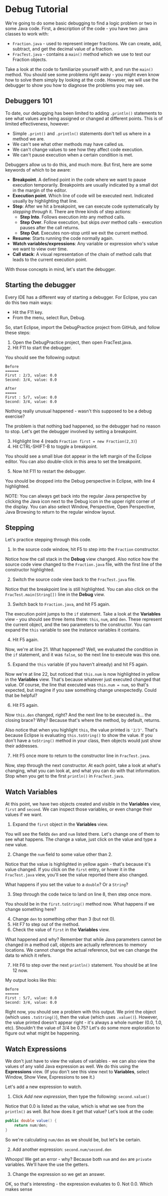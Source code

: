 # Debug Tutorial

We're going to do some basic debugging to find a logic problem or two in some Java code.  First, a description of the code - you have two .java classes to work with:

* `Fraction.java` - used to represent integer fractions. We can create, add, subtract, and get the decimal value of a fraction.
* `FracTest.java` - contains a `main()` method which we use to test our Fraction objects.

Take a look at the code to familiarize yourself with it, and run the `main()` method. You should see some problems right away - you might even know how to solve them simply by looking at the code. However, we will use the debugger to show you how to diagnose the problems you may see.

## Debuggers 101

To date, our debugging has been limited to adding `.println()` statements to see what values are being assigned or changed at different points. This is of limited effectiveness, however:
* Simple `.print()` and `.println()` statements don't tell us where in a method we are.
* We can't see what other methods may have called us.
* We can't change values to see how they affect code execution.
* We can't pause execution when a certain condition is met.

Debuggers allow us to do this, and much more.  But first, here are some keywords of which to be aware:

* **Breakpoint**. A defined point in the code where we want to pause execution temporarily. Breakpoints are usually indicated by a small dot in the margin of the editor.
* **Execution point**. Which line of code will be executed next. Indicated usually by highlighting that line. 
* **Step**: After we hit a breakpoint, we can execute code systematically by *stepping through* it. There are three kinds of step actions:
  * **Step Into**. Follows execution *into* any method calls.
  * **Step Over**. Follow execution, but skips *over* method calls - execution pauses after the call returns.
  * **Step Out**. Executes non-stop until we exit the current method.
* **Resume**: Starts running the code normally again.
* **Watch variables/expressions**: Any variable or expression who's value we want to view over time.
* **Call stack**: A visual representation of the chain of method calls that leads to the current execution point.

With those concepts in mind, let's start the debugger.

## Starting the debugger
 
Every IDE has a different way of starting a debugger.  For Eclipse, you can do this two main ways:
* Hit the F11 key.
* From the menu, select Run, Debug.

So, start Eclipse, import the DebugPractice project from GitHub, and follow these steps:

1. Open the DebugPractice project, then open FracTest.java.
2. Hit F11 to start the debugger.

You should see the following output:

```text
Before
======
First : 2/3, value: 0.0
Second: 3/4, value: 0.0

After
=====
First : 5/7, value: 0.0
Second: 3/4, value: 0.0
```

Nothing really unusual happened - wasn't this supposed to be a debug exercise?

The problem is that nothing bad happened, so the debugger had no reason to stop. Let's get the debugger involved by setting a breakpoint.

3. Highlight line 4 (reads `Fraction first = new Fraction(2,3)`)
4. Hit CTRL-SHIFT-B to toggle a breakpoint.

You should see a small blue dot appear in the left margin of the Eclipse editor. You can also double-click in this area to set the breakpoint.

5. Now hit F11 to restart the debugger.

You should be dropped into the Debug perspective in Eclipse, with line 4 highlighted.

NOTE: You can always get back into the regular Java perspective by clicking the Java icon next to the Debug icon in the upper right corner of the display. You can also select Window, Perspective, Open Perspective, Java Browsing to return to the regular window layout.

## Stepping

Let's practice stepping through this code.

1. In the source code window, hit F5 to step into the `Fraction` constructor.

Notice how the call stack in the **Debug** view changed. Also notice how the source code view changed to the `Fraction.java` file, with the first line of the constructor highlighted.

2. Switch the source code view back to the `FracTest.java` file.

Notice that the breakpoint line is still highlighted. You can also click on the `FracTest.main(String[])` line in the **Debug** view.
   
3. Switch back to `Fraction.java`, and hit F5 again.

The execution point jumps to the `if` statement. Take a look at the **Variables** view - you should see three items there: `this`, `num`, and `den`. These represent the current object, and the two parameters to the constructor. You can expand the `this` variable to see the instance variables it contains.

4. Hit F5 again.

Now, we're at line 21. What happened? Well, we evaluated the condition in the `if` statement, and it was `false`, so the next line to execute was this one.

5. Expand the `this` variable (if you haven't already) and hit F5 again.

Now we're at line 22, but noticed that `this.num` is now highlighted in yellow in the **Variables** view. That's because whatever just executed changed that value.  Of course, the line that executed was `this.num = num`, so that's expected, but imagine if you saw something change unexpectedly. Could that be helpful?

6. Hit F5 again.

Now `this.den` changed, right? And the next line to be executed is... the closing brace? Why? Because that's where the method, by default, returns.

Also notice that when you highlight `this`, the value printed is `'2/3'`. That's because Eclipse is evaluating `this.toString()` to show the value. If you don't have a `toString()` method in your class, then objects would just show their addresses.

7. Hit F5 once more to return to the constructor line in `FracTest.java`.

Now, step through the next constructor. At each point, take a look at what's changing, what you can look at, and what you can do with that information. Stop when you get to the first `println()` in `FracTest.java`.

## Watch Variables
At this point, we have two objects created and visible in the **Variables** view, `first` and `second`. We can inspect those variables, or even change their values if we want.

1. Expand the `first` object in the **Variables** view.

You will see the fields `den` and `num` listed there. Let's change one of them to see what happens. The change a value, just click on the value and type a new value.

2. Change the `num` field to some value other than 2.

Notice that the value is highlighted in yellow again - that's because it's value changed.  If you click on the `first` entry, or hover it in the `FracTest.java` view, you'll see the value reported there also changed.

What happens if you set the value to a `double`?  Or a `String`?

3. Step through the code twice to land on line 8, then step once more.

You should be in the `first.toString()` method now. What happens if we change something here?

4. Change `den` to something other than 3 (but not 0).
5. Hit F7 to step out of the method.
6. Check the value of `first` in the **Variables** view.

What happened and why? Remember that while Java parameters cannot be changed in a method call, objects are actually references to memory locations. We cannot change the actual reference, but we can change the data to which it refers.

7. Hit F6 to step over the next `println()` statement. You should be at line 12 now.

My output looks like this:

```text
Before
======
First : 5/7, value: 0.0
Second: 3/4, value: 0.0
```

Right now, you should see a problem with this output. We print the object (which uses `.toString()`), then the value (which uses `.value()`). However, the value printed doesn't appear right - it's always a whole number (0.0, 1.0, etc). Shouldn't the value of 3/4 be 0.75? Let's do some more exploration to figure out what might be happening.

## Watch Expressions

We don't just have to view the values of variables - we can also view the values of any valid Java expression as well. We do this using the **Expressions** view. (If you don't see this view next to **Variables**, select Window, Show View, Expressions to see it.)

Let's add a new expression to watch.

1. Click _Add new expression_, then type the following: `second.value()`

Notice that 0.0 is listed as the value, which is what we see from the `println()` as well. But how does it get that value? Let's look at the code:

```Java
public double value() {
 	return num/den;
}
```

So we're calculating `num/den` as we should be, but let's be certain.

2. Add another expression: `second.num/second.den`

Whoops! We get an error - why? Because both `num` and `den` are `private` variables.  We'll have the use the getters.

3. Change the expression so we get an answer.

OK, so that's interesting - the expression evaluates to 0. Not 0.0. Which makes sense